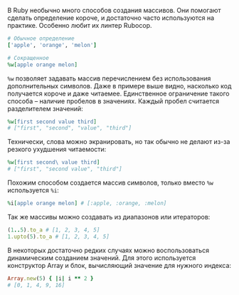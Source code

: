 
В Ruby необычно много способов создания массивов. Они помогают сделать определение короче, и достаточно часто используются на практике. Особенно любит их линтер Rubocop.

```ruby
# Обычное определение
['apple', 'orange', 'melon']

# Сокращенное
%w[apple orange melon]
```

`%w` позволяет задавать массив перечислением без использования дополнительных символов. Даже в примере выше видно, насколько код получается короче и даже читаемее. Единственное ограничение такого способа – наличие пробелов в значениях. Каждый пробел считается разделителем значений:

```ruby
%w[first second value third]
# ["first", "second", "value", "third"]
```

Технически, слова можно экранировать, но так обычно не делают из-за резкого ухудшения читаемости:

```ruby
%w[first second\ value third]
# ["first", "second value", "third"]
```

Похожим способом создается массив символов, только вместо `%w` используется `%i`:

```ruby
%i[apple orange melon] # [:apple, :orange, :melon]
```

Так же массивы можно создавать из диапазонов или итераторов:

```ruby
(1..5).to_a # [1, 2, 3, 4, 5]
1.upto(5).to_a # [1, 2, 3, 4, 5]
```

В некоторых достаточно редких случаях можно воспользоваться динамическим созданием значений. Для этого используется конструктор Array и блок, вычисляющий значение для нужного индекса:

```ruby
Array.new(5) { |i| i ** 2 }
# [0, 1, 4, 9, 16]
```
